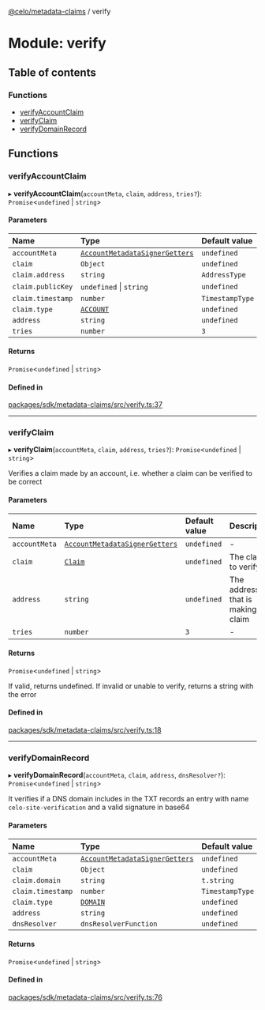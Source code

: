 [@celo/metadata-claims](../README.md) / verify

# Module: verify

## Table of contents

### Functions

- [verifyAccountClaim](verify.md#verifyaccountclaim)
- [verifyClaim](verify.md#verifyclaim)
- [verifyDomainRecord](verify.md#verifydomainrecord)

## Functions

### verifyAccountClaim

▸ **verifyAccountClaim**(`accountMeta`, `claim`, `address`, `tries?`): `Promise`\<`undefined` \| `string`\>

#### Parameters

| Name | Type | Default value |
| :------ | :------ | :------ |
| `accountMeta` | [`AccountMetadataSignerGetters`](types.md#accountmetadatasignergetters) | `undefined` |
| `claim` | `Object` | `undefined` |
| `claim.address` | `string` | `AddressType` |
| `claim.publicKey` | `undefined` \| `string` | `undefined` |
| `claim.timestamp` | `number` | `TimestampType` |
| `claim.type` | [`ACCOUNT`](../enums/types.ClaimTypes.md#account) | `undefined` |
| `address` | `string` | `undefined` |
| `tries` | `number` | `3` |

#### Returns

`Promise`\<`undefined` \| `string`\>

#### Defined in

[packages/sdk/metadata-claims/src/verify.ts:37](https://github.com/celo-org/developer-tooling/blob/master/packages/sdk/metadata-claims/src/verify.ts#L37)

___

### verifyClaim

▸ **verifyClaim**(`accountMeta`, `claim`, `address`, `tries?`): `Promise`\<`undefined` \| `string`\>

Verifies a claim made by an account, i.e. whether a claim can be verified to be correct

#### Parameters

| Name | Type | Default value | Description |
| :------ | :------ | :------ | :------ |
| `accountMeta` | [`AccountMetadataSignerGetters`](types.md#accountmetadatasignergetters) | `undefined` | - |
| `claim` | [`Claim`](claim.md#claim) | `undefined` | The claim to verify |
| `address` | `string` | `undefined` | The address that is making the claim |
| `tries` | `number` | `3` | - |

#### Returns

`Promise`\<`undefined` \| `string`\>

If valid, returns undefined. If invalid or unable to verify, returns a string with the error

#### Defined in

[packages/sdk/metadata-claims/src/verify.ts:18](https://github.com/celo-org/developer-tooling/blob/master/packages/sdk/metadata-claims/src/verify.ts#L18)

___

### verifyDomainRecord

▸ **verifyDomainRecord**(`accountMeta`, `claim`, `address`, `dnsResolver?`): `Promise`\<`undefined` \| `string`\>

It verifies if a DNS domain includes in the TXT records an entry with name
`celo-site-verification` and a valid signature in base64

#### Parameters

| Name | Type | Default value |
| :------ | :------ | :------ |
| `accountMeta` | [`AccountMetadataSignerGetters`](types.md#accountmetadatasignergetters) | `undefined` |
| `claim` | `Object` | `undefined` |
| `claim.domain` | `string` | `t.string` |
| `claim.timestamp` | `number` | `TimestampType` |
| `claim.type` | [`DOMAIN`](../enums/types.ClaimTypes.md#domain) | `undefined` |
| `address` | `string` | `undefined` |
| `dnsResolver` | `dnsResolverFunction` | `undefined` |

#### Returns

`Promise`\<`undefined` \| `string`\>

#### Defined in

[packages/sdk/metadata-claims/src/verify.ts:76](https://github.com/celo-org/developer-tooling/blob/master/packages/sdk/metadata-claims/src/verify.ts#L76)
